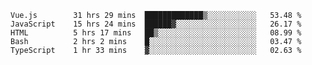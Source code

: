 <!--START_SECTION:waka-->

```text
Vue.js        31 hrs 29 mins  █████████████▒░░░░░░░░░░░   53.48 %
JavaScript    15 hrs 24 mins  ██████▓░░░░░░░░░░░░░░░░░░   26.17 %
HTML          5 hrs 17 mins   ██▒░░░░░░░░░░░░░░░░░░░░░░   08.99 %
Bash          2 hrs 2 mins    █░░░░░░░░░░░░░░░░░░░░░░░░   03.47 %
TypeScript    1 hr 33 mins    ▓░░░░░░░░░░░░░░░░░░░░░░░░   02.63 %
```

<!--END_SECTION:waka-->
